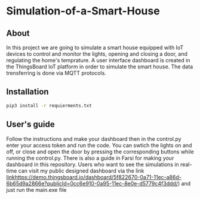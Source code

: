 # Simulation-of-a-Smart-House
About
-----
In this project we are going to simulate a smart house equipped with IoT devices to control and monitor the lights, opening and closing a door, and regulating the home's temprature. A user interface dashboard is created in the ThingsBoard IoT platform in order to simulate the smart house. The data trensferring is done via MQTT protocols.

Installation
------------
```sh
pip3 install -r requierments.txt
```
User's guide
------------
Follow the instructions and make your dashboard then in the control.py enter your access token and run the code. You can swtich the lights on and off, or close and open the door by pressing the corresponding buttons while running the control.py.
There is also a guide in Farsi for making your dashboard in this repository. 
Users who want to see the simulations in real-time can visit my public designed dashboard via the link [link]()https://demo.thingsboard.io/dashboard/5f822670-0a71-11ec-a86d-6b65d9a2866e?publicId=0cc6e910-0a95-11ec-8e0e-d5779c4f3ddd/) and just run the main.exe file

